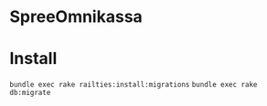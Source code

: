 SpreeOmnikassa
==============

Install
=======


`bundle exec rake railties:install:migrations`
`bundle exec rake db:migrate`